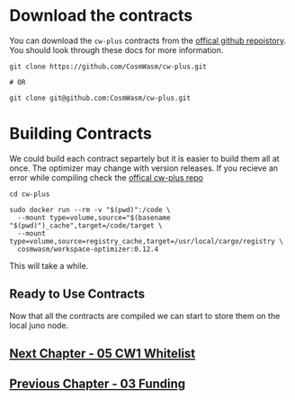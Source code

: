 
# Download the contracts

You can download the `cw-plus` contracts from the [offical github repoistory](https://github.com/CosmWasm/cw-plus). You should look through these docs for more information.

```
git clone https://github.com/CosmWasm/cw-plus.git

# OR

git clone git@github.com:CosmWasm/cw-plus.git
```


# Building Contracts
We could build each contract separtely but it is easier to build them all at once. The optimizer may change with version releases. If you recieve an error while compiling check the [offical cw-plus repo](https://github.com/CosmWasm/cw-plus)

```
cd cw-plus

sudo docker run --rm -v "$(pwd)":/code \
  --mount type=volume,source="$(basename "$(pwd)")_cache",target=/code/target \
  --mount type=volume,source=registry_cache,target=/usr/local/cargo/registry \
  cosmwasm/workspace-optimizer:0.12.4
```

This will take a while.


## Ready to Use Contracts

Now that all the contracts are compiled we can start to store them on the local juno node.


## [Next Chapter - 05 CW1 Whitelist](05-cw1-whitelist.md)


## [Previous Chapter - 03 Funding](03-Funding.md)



